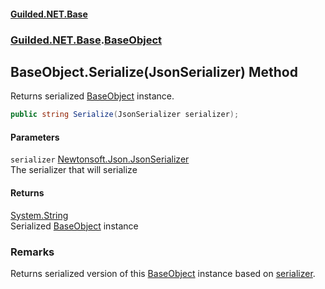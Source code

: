 
#### [Guilded.NET.Base](Guilded_NET_Base 'Guilded_NET_Base')
### [Guilded.NET.Base](Guilded_NET_Base#Guilded_NET_Base 'Guilded.NET.Base').[BaseObject](BaseObject 'Guilded.NET.Base.BaseObject')
## BaseObject.Serialize(JsonSerializer) Method
Returns serialized [BaseObject](BaseObject 'Guilded.NET.Base.BaseObject') instance.  
```csharp
public string Serialize(JsonSerializer serializer);
```

#### Parameters
<a name='Guilded_NET_Base_BaseObject_Serialize(JsonSerializer)_serializer'></a>
`serializer` [Newtonsoft.Json.JsonSerializer](https://docs.microsoft.com/en-us/dotnet/api/Newtonsoft.Json.JsonSerializer 'Newtonsoft.Json.JsonSerializer')  
The serializer that will serialize
  

#### Returns
[System.String](https://docs.microsoft.com/en-us/dotnet/api/System.String 'System.String')  
Serialized [BaseObject](BaseObject 'Guilded.NET.Base.BaseObject') instance
### Remarks
Returns serialized version of this [BaseObject](BaseObject 'Guilded.NET.Base.BaseObject') instance based on [serializer](BaseObject_Serialize(JsonSerializer)#Guilded_NET_Base_BaseObject_Serialize(JsonSerializer)_serializer 'Guilded.NET.Base.BaseObject.Serialize(JsonSerializer).serializer').
